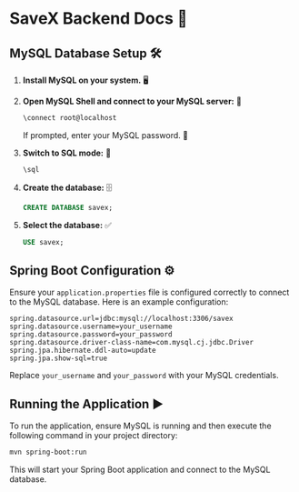# SaveX Backend Docs 🚀

## MySQL Database Setup 🛠️

1. **Install MySQL on your system.** 🖥️
2. **Open MySQL Shell and connect to your MySQL server:** 🔌
   ```sh
   \connect root@localhost
   ```
   If prompted, enter your MySQL password. 🔑

3. **Switch to SQL mode:** 🔄
   ```sh
   \sql
   ```

4. **Create the database:** 🗄️
   ```sql
   CREATE DATABASE savex;
   ```

5. **Select the database:** ✅
   ```sql
   USE savex;
   ```

## Spring Boot Configuration ⚙️

Ensure your `application.properties` file is configured correctly to connect to the MySQL database. Here is an example configuration:

```properties
spring.datasource.url=jdbc:mysql://localhost:3306/savex
spring.datasource.username=your_username
spring.datasource.password=your_password
spring.datasource.driver-class-name=com.mysql.cj.jdbc.Driver
spring.jpa.hibernate.ddl-auto=update
spring.jpa.show-sql=true
```

Replace `your_username` and `your_password` with your MySQL credentials.

## Running the Application ▶️

To run the application, ensure MySQL is running and then execute the following command in your project directory:

```sh
mvn spring-boot:run
```

This will start your Spring Boot application and connect to the MySQL database.